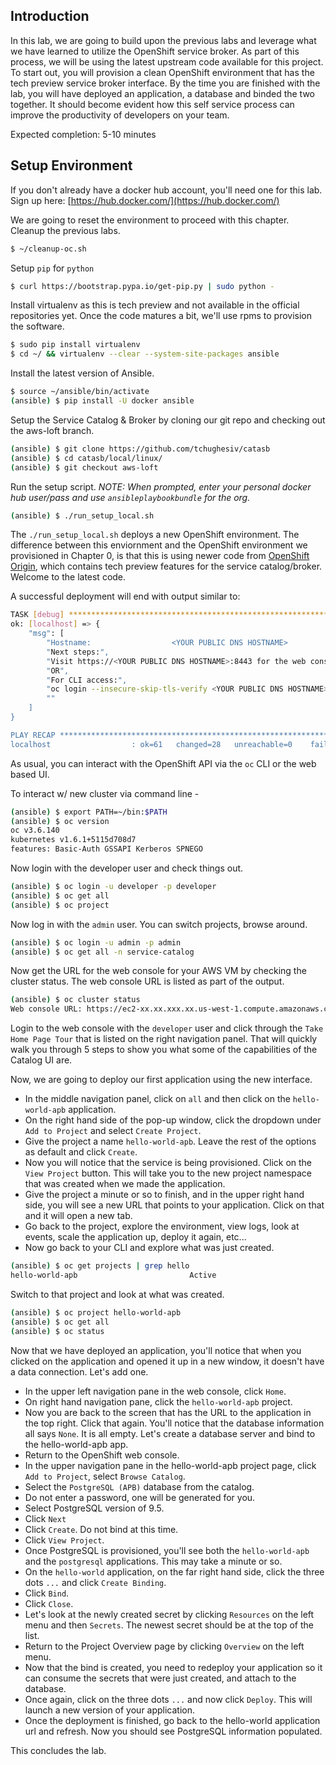 
## Introduction

In this lab, we are going to build upon the previous labs and leverage what we have learned to utilize the OpenShift service broker. As part of this process, we will be using the latest upstream code available for this project. To start out, you will provision a clean OpenShift environment that has the tech preview service broker interface.  By the time you are finished with the lab, you will have deployed an application, a database and binded the two together.  It should become evident how this self service process can improve the productivity of developers on your team.

Expected completion: 5-10 minutes

## Setup Environment
If you don't already have a docker hub account, you'll need one for this lab. Sign up here: 
[https://hub.docker.com/](https://hub.docker.com/)

We are going to reset the environment to proceed with this chapter. Cleanup the previous labs.

```bash
$ ~/cleanup-oc.sh
```

Setup `pip` for `python`

```bash
$ curl https://bootstrap.pypa.io/get-pip.py | sudo python -
```

Install virtualenv as this is tech preview and not available in the official repositories yet.  Once the code matures a bit, we'll use rpms to provision the software.

```bash
$ sudo pip install virtualenv
$ cd ~/ && virtualenv --clear --system-site-packages ansible
```

Install the latest version of Ansible.

```bash
$ source ~/ansible/bin/activate
(ansible) $ pip install -U docker ansible
```

Setup the Service Catalog & Broker by cloning our git repo and checking out the aws-loft branch.

```bash
(ansible) $ git clone https://github.com/tchughesiv/catasb
(ansible) $ cd catasb/local/linux/
(ansible) $ git checkout aws-loft
```

Run the setup script.
_NOTE: When prompted, enter your personal docker hub user/pass and use `ansibleplaybookbundle` for the org._
```bash
(ansible) $ ./run_setup_local.sh
```

The `./run_setup_local.sh` deploys a new OpenShift environment.  The difference between this enviornment and the OpenShift environment we provisioned in Chapter 0, is that this is using newer code from [OpenShift Origin](https://github.com/openshift/origin), which contains tech preview features for the service catalog/broker.  Welcome to the latest code.

A successful deployment will end with output similar to:

```bash
TASK [debug] *********************************************************************************************************************
ok: [localhost] => {
    "msg": [
        "Hostname:                  <YOUR PUBLIC DNS HOSTNAME>
        "Next steps:",
        "Visit https://<YOUR PUBLIC DNS HOSTNAME>:8443 for the web console",
        "OR",
        "For CLI access:",
        "oc login --insecure-skip-tls-verify <YOUR PUBLIC DNS HOSTNAME>:8443 -u <USERNAME> -p <PASSWORD>",
        ""
    ]
}

PLAY RECAP ***********************************************************************************************************************
localhost                  : ok=61   changed=28   unreachable=0    failed=0
```

As usual, you can interact with the OpenShift API via the `oc` CLI or the web based UI.

To interact w/ new cluster via command line -

```bash
(ansible) $ export PATH=~/bin:$PATH
(ansible) $ oc version
oc v3.6.140
kubernetes v1.6.1+5115d708d7
features: Basic-Auth GSSAPI Kerberos SPNEGO
```

Now login with the developer user and check things out.

```bash
(ansible) $ oc login -u developer -p developer
(ansible) $ oc get all
(ansible) $ oc project
```

Now log in with the `admin` user. You can switch projects, browse around.

```bash
(ansible) $ oc login -u admin -p admin
(ansible) $ oc get all -n service-catalog
```

Now get the URL for the web console for your AWS VM by checking the cluster status.  The web console URL is listed as part of the output.
```bash
(ansible) $ oc cluster status
Web console URL: https://ec2-xx.xx.xxx.xx.us-west-1.compute.amazonaws.com:8443
```

Login to the web console with the `developer` user and click through the `Take Home Page Tour` that is listed on the right navigation panel. That will quickly walk you through 5 steps to show you what some of the capabilities of the Catalog UI are.

Now, we are going to deploy our first application using the new interface. 

- In the middle navigation panel, click on `all` and then click on the `hello-world-apb` application.
- On the right hand side of the pop-up window, click the dropdown under `Add to Project` and select `Create Project`.
- Give the project a name `hello-world-apb`.  Leave the rest of the options as default and click `Create`.
- Now you will notice that the service is being provisioned.  Click on the `View Project` button. This will take you to the new project namespace that was created when we made the application.
- Give the project a minute or so to finish, and in the upper right hand side, you will see a new URL that points to your application.  Click on that and it will open a new tab.
- Go back to the project, explore the environment, view logs, look at events, scale the application up, deploy it again, etc...
- Now go back to your CLI and explore what was just created.

```bash
(ansible) $ oc get projects | grep hello
hello-world-apb                         Active
```

Switch to that project and look at what was created.

```bash
(ansible) $ oc project hello-world-apb
(ansible) $ oc get all
(ansible) $ oc status
```

Now that we have deployed an application, you'll notice that when you clicked on the application and opened it up in a new window, it doesn't have a data connection. Let's add one.
- In the upper left navigation pane in the web console, click `Home`.
- On right hand navigation pane, click the `hello-world-apb` project.
- Now you are back to the screen that has the URL to the application in the top right.  Click that again. You'll notice that the database information all says `None`.  It is all empty.  Let's create a database server and bind to the hello-world-apb app.
- Return to the OpenShift web console.
- In the upper navigation pane in the hello-world-apb project page, click `Add to Project`, select `Browse Catalog`.
- Select the `PostgreSQL (APB)` database from the catalog.
- Do not enter a password, one will be generated for you.
- Select PostgreSQL version of 9.5.
- Click `Next`
- Click `Create`.  Do not bind at this time.
- Click `View Project`.
- Once PostgreSQL is provisioned, you'll see both the `hello-world-apb` and the `postgresql` applications.  This may take a minute or so.
- On the `hello-world` application, on the far right hand side, click the three dots `...` and click `Create Binding`. 
- Click `Bind`.
- Click `Close`.
- Let's look at the newly created secret by clicking `Resources` on the left menu and then `Secrets`. The newest secret should be at the top of the list.
- Return to the Project Overview page by clicking `Overview` on the left menu.
- Now that the bind is created, you need to redeploy your application so it can consume the secrets that were just created, and attach to the database.
- Once again, click on the three dots `...` and now click `Deploy`.  This will launch a new version of your application.
- Once the deployment is finished, go back to the hello-world application url and refresh.  Now you should see PostgreSQL information populated.

This concludes the lab.
